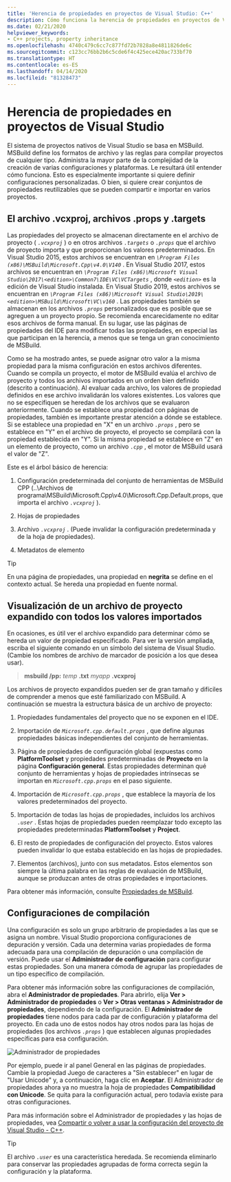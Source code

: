 ```yaml
---
title: 'Herencia de propiedades en proyectos de Visual Studio: C++'
description: Cómo funciona la herencia de propiedades en proyectos de Visual Studio C++ nativos (MSBuild).
ms.date: 02/21/2020
helpviewer_keywords:
- C++ projects, property inheritance
ms.openlocfilehash: 4740c479c6cc7c877fd72b7828a8e4811826de6c
ms.sourcegitcommit: c123cc76bb2b6c5cde6f4c425ece420ac733bf70
ms.translationtype: HT
ms.contentlocale: es-ES
ms.lasthandoff: 04/14/2020
ms.locfileid: "81328473"
---
```

# <a name="property-inheritance-in-visual-studio-projects"></a>Herencia de propiedades en proyectos de Visual Studio

El sistema de proyectos nativos de Visual Studio se basa en MSBuild. MSBuild define los formatos de archivo y las reglas para compilar proyectos de cualquier tipo. Administra la mayor parte de la complejidad de la creación de varias configuraciones y plataformas. Le resultará útil entender cómo funciona. Esto es especialmente importante si quiere definir configuraciones personalizadas. O bien, si quiere crear conjuntos de propiedades reutilizables que se pueden compartir e importar en varios proyectos.

## <a name="the-vcxproj-file-props-files-and-targets-files"></a>El archivo .vcxproj, archivos .props y .targets

Las propiedades del proyecto se almacenan directamente en el archivo de proyecto ( *`.vcxproj`* ) o en otros archivos *`.targets`* o *`.props`* que el archivo de proyecto importa y que proporcionan los valores predeterminados. En Visual Studio 2015, estos archivos se encuentran en *`\Program Files (x86)\MSBuild\Microsoft.Cpp\v4.0\V140`* . En Visual Studio 2017, estos archivos se encuentran en *`\Program Files (x86)\Microsoft Visual Studio\2017\<edition>\Common7\IDE\VC\VCTargets`* , donde *`<edition>`* es la edición de Visual Studio instalada. En Visual Studio 2019, estos archivos se encuentran en *`\Program Files (x86)\Microsoft Visual Studio\2019\<edition>\MSBuild\Microsoft\VC\v160`* . Las propiedades también se almacenan en los archivos *`.props`* personalizados que es posible que se agreguen a un proyecto propio. Se recomienda encarecidamente no editar esos archivos de forma manual. En su lugar, use las páginas de propiedades del IDE para modificar todas las propiedades, en especial las que participan en la herencia, a menos que se tenga un gran conocimiento de MSBuild.

Como se ha mostrado antes, se puede asignar otro valor a la misma propiedad para la misma configuración en estos archivos diferentes. Cuando se compila un proyecto, el motor de MSBuild evalúa el archivo de proyecto y todos los archivos importados en un orden bien definido (descrito a continuación). Al evaluar cada archivo, los valores de propiedad definidos en ese archivo invalidarán los valores existentes. Los valores que no se especifiquen se heredan de los archivos que se evaluaron anteriormente. Cuando se establece una propiedad con páginas de propiedades, también es importante prestar atención a dónde se establece. Si se establece una propiedad en "X" en un archivo *`.props`* , pero se establece en "Y" en el archivo de proyecto, el proyecto se compilará con la propiedad establecida en "Y". Si la misma propiedad se establece en "Z" en un elemento de proyecto, como un archivo *`.cpp`* , el motor de MSBuild usará el valor de "Z".

Este es el árbol básico de herencia:

1. Configuración predeterminada del conjunto de herramientas de MSBuild CPP (..\Archivos de programa\MSBuild\Microsoft.Cpp\v4.0\Microsoft.Cpp.Default.props, que importa el archivo *`.vcxproj`* ).

1. Hojas de propiedades

1. Archivo *`.vcxproj`* . (Puede invalidar la configuración predeterminada y de la hoja de propiedades).

1. Metadatos de elemento

> [!TIP]
> En una página de propiedades, una propiedad en **negrita** se define en el contexto actual. Se hereda una propiedad en fuente normal.

## <a name="view-an-expanded-project-file-with-all-imported-values"></a>Visualización de un archivo de proyecto expandido con todos los valores importados

En ocasiones, es útil ver el archivo expandido para determinar cómo se hereda un valor de propiedad especificado. Para ver la versión ampliada, escriba el siguiente comando en un símbolo del sistema de Visual Studio. (Cambie los nombres de archivo de marcador de posición a los que desea usar).

> **msbuild /pp:** _temp_ **.txt** _myapp_ **.vcxproj**

Los archivos de proyecto expandidos pueden ser de gran tamaño y difíciles de comprender a menos que esté familiarizado con MSBuild. A continuación se muestra la estructura básica de un archivo de proyecto:

1. Propiedades fundamentales del proyecto que no se exponen en el IDE.

1. Importación de *`Microsoft.cpp.default.props`* , que define algunas propiedades básicas independientes del conjunto de herramientas.

1. Página de propiedades de configuración global (expuestas como **PlatformToolset** y propiedades predeterminadas de **Proyecto** en la página **Configuración general**. Estas propiedades determinan qué conjunto de herramientas y hojas de propiedades intrínsecas se importan en *`Microsoft.cpp.props`* en el paso siguiente.

1. Importación de *`Microsoft.cpp.props`* , que establece la mayoría de los valores predeterminados del proyecto.

1. Importación de todas las hojas de propiedades, incluidos los archivos *`.user`* . Estas hojas de propiedades pueden reemplazar todo excepto las propiedades predeterminadas **PlatformToolset** y **Project**.

1. El resto de propiedades de configuración del proyecto. Estos valores pueden invalidar lo que estaba establecido en las hojas de propiedades.

1. Elementos (archivos), junto con sus metadatos. Estos elementos son siempre la última palabra en las reglas de evaluación de MSBuild, aunque se produzcan antes de otras propiedades e importaciones.

Para obtener más información, consulte [Propiedades de MSBuild](/visualstudio/msbuild/msbuild-properties).

## <a name="build-configurations"></a>Configuraciones de compilación

Una configuración es solo un grupo arbitrario de propiedades a las que se asigna un nombre. Visual Studio proporciona configuraciones de depuración y versión. Cada una determina varias propiedades de forma adecuada para una compilación de depuración o una compilación de versión. Puede usar el **Administrador de configuración** para configurar estas propiedades. Son una manera cómoda de agrupar las propiedades de un tipo específico de compilación.

Para obtener más información sobre las configuraciones de compilación, abra el **Administrador de propiedades**. Para abrirlo, elija **Ver > Administrador de propiedades** o **Ver > Otras ventanas > Administrador de propiedades**, dependiendo de la configuración. El **Administrador de propiedades** tiene nodos para cada par de configuración y plataforma del proyecto. En cada uno de estos nodos hay otros nodos para las hojas de propiedades (los archivos *`.props`* ) que establecen algunas propiedades específicas para esa configuración.

![Administrador de propiedades](media/property-manager.png "Administrador de propiedades")

Por ejemplo, puede ir al panel General en las páginas de propiedades. Cambie la propiedad Juego de caracteres a "Sin establecer" en lugar de "Usar Unicode" y, a continuación, haga clic en **Aceptar**. El Administrador de propiedades ahora ya no muestra la hoja de propiedades **Compatibilidad con Unicode**. Se quita para la configuración actual, pero todavía existe para otras configuraciones.

Para más información sobre el Administrador de propiedades y las hojas de propiedades, vea [Compartir o volver a usar la configuración del proyecto de Visual Studio - C++](create-reusable-property-configurations.md).

> [!TIP]
> El archivo *`.user`* es una característica heredada. Se recomienda eliminarlo para conservar las propiedades agrupadas de forma correcta según la configuración y la plataforma.
